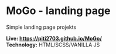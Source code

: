 # MoGo - landing page

Simple landing page projekts

<b>Live: https://piti2703.github.io/MoGo/</b>
<br>
<b>Technology:</b> HTML/SCSS/VANILLA JS
